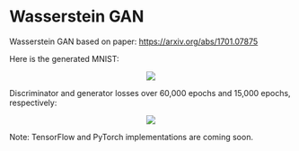 # Wasserstein GAN
Wasserstein GAN based on paper: https://arxiv.org/abs/1701.07875

Here is the generated MNIST:

<p align="center">
  <img src="https://github.com/rrwiyatn/deeplearning-ai/blob/master/wasserstein_gan/results/mnist_deep.png">
</p>

Discriminator and generator losses over 60,000 epochs and 15,000 epochs, respectively:

<p align="center">
  <img src="https://github.com/rrwiyatn/deeplearning-ai/blob/master/wasserstein_gan/results/wgan_losses.png">
</p>

Note: TensorFlow and PyTorch implementations are coming soon.